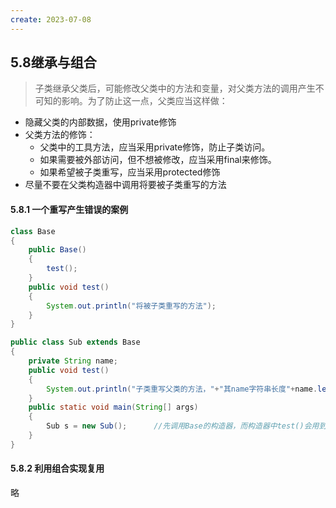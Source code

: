 ```yaml
---
create: 2023-07-08
---
```

## 5.8继承与组合

> 子类继承父类后，可能修改父类中的方法和变量，对父类方法的调用产生不可知的影响。为了防止这一点，父类应当这样做：

* 隐藏父类的内部数据，使用private修饰
* 父类方法的修饰：
	* 父类中的工具方法，应当采用private修饰，防止子类访问。
	* 如果需要被外部访问，但不想被修改，应当采用final来修饰。
	* 如果希望被子类重写，应当采用protected修饰
* 尽量不要在父类构造器中调用将要被子类重写的方法

#### 5.8.1 一个重写产生错误的案例

```java
class Base
{
    public Base()
    {
        test();
    }
    public void test()
    {
        System.out.println("将被子类重写的方法");
    }    
}

public class Sub extends Base
{
    private String name;
    public void test()
    {
        System.out.println("子类重写父类的方法，"+"其name字符串长度"+name.length());
	}
    public static void main(String[] args)
    {
        Sub s = new Sub();		//先调用Base的构造器，而构造器中test()会用到子类的name，而此时name是null
	}
}
```

#### 5.8.2 利用组合实现复用

略

